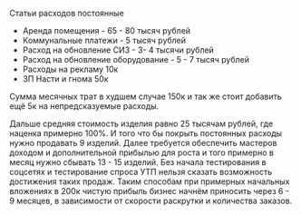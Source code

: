 Статьи расходов постоянные
- Аренда помещения - 65 - 80 тысяч рублей
- Коммунальные платежи - 5 тысяч рублей
- Расход на обновление СИЗ - 3- 4 тысячи рублей
- Расход на обновление оборудование - 5 - 7 тысяч рублей
- Расходы на рекламу 10к
- ЗП Насти и гнома 50к

Сумма месячных трат в худшем случае 150к и так же стоит добавить ещё 5к на непредсказуемые расходы. 

Дальше средняя стоимость изделия равно 25 тысячам рублей, где наценка примерно 100%. И того что бы покрыть постоянных расходы нужно продавать 9 изделий. Далее требуется обеспечить мастеров доходом и дополнительной прибылью для роста и того примерно в месяц нужно сбывать 13 - 15 изделий. Без начала тестирования в соцсетях и тестирование спроса УТП нельзя сказать возможность достижения таких продаж. 
Таким способам при примерных начальных вложениях в 200к чистую прибыль бизнес начнём приносить через 6 - 9 месяцев, в зависимости от скорости раскрутки и количества заказов. 